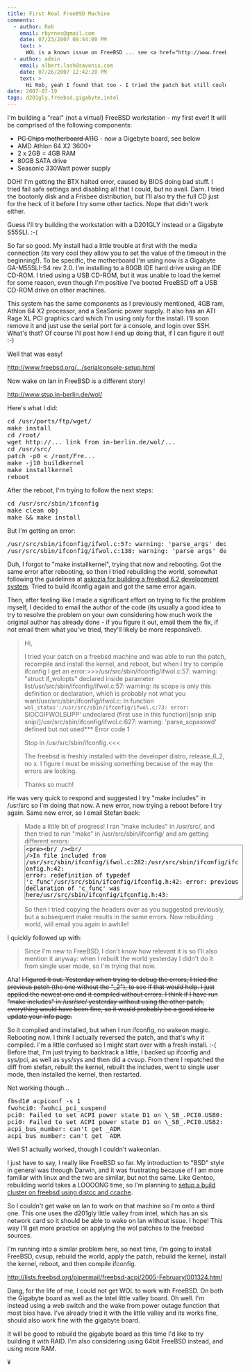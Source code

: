 ```yaml
---
title: First Real FreeBSD Machine
comments:
  - author: Rob
    email: rbyrnes@gmail.com
    date: 07/23/2007 08:44:00 PM
    text: >
      WOL is a known issue on FreeBSD ... see <a href="http://www.freebsd.org/news/status/report-2007-04-2007-06.html#FreeBSD-and-Wake-On-Lan" rel="nofollow">http://www.freebsd.org/news/status/report-2007-04-2007-06.html#FreeBSD-and-Wake-On-Lan</a>
  - author: admin
    email: albert.lash@savonix.com
    date: 07/26/2007 12:42:28 PM
    text: >
      Hi Rob, yeah I found that too - I tried the patch but still couldn't get it to work. I contacted the author who was helpful, but I didn't know enough about FreeBSD and device drivers to help. I'm just using the hardware reboot now.
date: 2007-07-19
tags: d201gly,freebsd,gigabyte,intel
---
```

I'm building a "real" (not a virtual) FreeBSD workstation - my first ever! It will be comprised of the following components:

<ul>
<li><del>PC Chips motherboard A11G</del> - now a Gigebyte board, see below</li>
<li>AMD Athlon 64 X2 3600+</li>
<li>
2 x 2GB = 4GB RAM</li>
<li>80GB SATA drive</li>
<li>Seasonic 330Watt power supply</li>
</ul>

DOH! I'm getting the BTX halted error, caused by BIOS doing bad stuff. I tried fail safe settings and disabling all that I could, but no avail. Darn. I tried the bootonly disk and a Frisbee distribution, but I'll also try the full CD just for the heck of it before I try some other tactics. Nope that didn't work either.

Guess I'll try building the workstation with a D201GLY instead or a Gigabyte S55SLI. :-(

So far so good. My install had a little trouble at first with the media connection (its very cool they allow you to set the value of the timeout in the beginning!). To be specific, the motherboard I'm using now is a Gigabyte GA-M55SLI-S4 rev 2.0. I'm installing to a 80GB IDE hard drive using an IDE CD-ROM. I tried using a USB CD-ROM, but it was unable to load the kernel for some reason, even though I'm positive I've booted FreeBSD off a USB CD-ROM drive on other machines.

This system has the same components as I previously mentioned, 4GB ram, Athlon 64 X2 processor, and a SeaSonic power supply. It also has an ATI Rage XL PCI graphics card which I'm using only for the install. I'll soon remove it and just use the serial port for a console, and login over SSH. What's that? Of course I'll post how I end up doing that, if I can figure it out! :-)

Well that was easy!

<a href="http://www.freebsd.org/doc/en_US.ISO8859-1/books/handbook/serialconsole-setup.html" title="how to setup a serial console on freebsd">http://www.freebsd.org/.../serialconsole-setup.html</a>

Now wake on lan in FreeBSD is a different story!

<a href="http://www.stsp.in-berlin.de/wol/">http://www.stsp.in-berlin.de/wol/</a>

Here's what I did:

<pre class="sh_sh">
cd /usr/ports/ftp/wget/
make install
cd /root/
wget http://... link from in-berlin.de/wol/...
cd /usr/src/
patch -p0 &lt; /root/Fre...
make -j10 buildkernel
make installkernel
reboot
</pre>

After the reboot, I'm trying to follow the next steps:

<pre class="sh_sh">cd /usr/src/sbin/ifconfig
make clean obj
make &amp;&amp; make install</pre>

But I'm getting an error:

<pre class="sh_sh">/usr/src/sbin/ifconfig/ifwol.c:57: warning: 'parse_args' declared `static' but never defined
/usr/src/sbin/ifconfig/ifwol.c:138: warning: 'parse_args' defined but not used*** Error code 1</pre>

Duh, I forgot to "make installkernel", trying that now and rebooting. Got the same error after rebooting, so then I tried rebuilding the world, somewhat following the guidelines at <a href="http://askozia.com/how-to/how-to-install-freebsd6-for-m0n0wall-development.php">askozia for building a freebsd 6.2 development system</a>. Tried to build ifconfig again and got the same error again.

Then, after feeling like I made a significant effort on trying to fix the problem myself, I decided to email the author of the code (its usually a good idea to try to resolve the problem on your own considering how much work the original author has already done - if you figure it out,  email them the fix, if not email them what you've tried, they'll likely be more responsive!).

<blockquote>Hi,

I tried your patch on a freebsd machine and was able to run the patch, recompile and install the kernel, and reboot, but when I try to compile ifconfig I get an error:&gt;&gt;&gt;/usr/src/sbin/ifconfig/ifwol.c:57: warning: "struct if_wolopts" declared inside parameter list/usr/src/sbin/ifconfig/ifwol.c:57: warning: its scope is only this definition or declaration, which is probably not what you want/usr/src/sbin/ifconfig/ifwol.c: In function `wol_status':/usr/src/sbin/ifconfig/ifwol.c:73: error: `SIOCGIFWOLSUPP' undeclared (first use in this function)[snip snip snip/]/usr/src/sbin/ifconfig/ifwol.c:627: warning: 'parse_sopasswd' defined but not used*** Error code 1

Stop in /usr/src/sbin/ifconfig.&lt;&lt;&lt;

The freebsd is freshly installed with the developer distro, release_6_2, no x. I figure I must be missing something because of the way the errors are looking.

Thanks so much!</blockquote>

He was very quick to respond and suggested I try "make includes" in /usr/src so I'm doing that now. A new error, now trying a reboot before I try again. Same new error, so I email Stefan back:

<blockquote>

Made a little bit of progress! I ran "make includes" in /usr/src/, and then tried to run "make" in /usr/src/sbin/ifconfig/ and am getting different errors:<textarea rows="8" cols="60"><pre><br/ /><br/ />In file included from /usr/src/sbin/ifconfig/ifwol.c:282:/usr/src/sbin/ifconfig/ifconfig.h:42: error: redefinition of typedef 'c_func'/usr/src/sbin/ifconfig/ifconfig.h:42: error: previous declaration of 'c_func' was here/usr/src/sbin/ifconfig/ifconfig.h:43: error: redefinition of typedef 'c_func2'/usr/src/sbin/ifconfig/ifconfig.h:43: error: previous declaration of 'c_func2' was here/usr/src/sbin/ifconfig/ifconfig.h:45: error: redefinition of `struct cmd'/usr/src/sbin/ifconfig/ifconfig.h:59: error: redefinition of typedef 'callback_func'/usr/src/sbin/ifconfig/ifconfig.h:59: error: previous declaration of 'callback_func' was here/usr/src/sbin/ifconfig/ifconfig.h:79: error: redeclaration of enumerator `RIDADDR'/usr/src/sbin/ifconfig/ifconfig.h:79: error: previous definition of 'RIDADDR' was here/usr/src/sbin/ifconfig/ifconfig.h:80: error: redeclaration of enumerator `ADDR'/usr/src/sbin/ifconfig/ifconfig.h:80: error: previous definition of 'ADDR' was here/usr/src/sbin/ifconfig/ifconfig.h:81: error: redeclaration of enumerator `MASK'/usr/src/sbin/ifconfig/ifconfig.h:81: error: previous definition of 'MASK' was here/usr/src/sbin/ifconfig/ifconfig.h:82: error: redeclaration of enumerator `DSTADDR'/usr/src/sbin/ifconfig/ifconfig.h:82: error: previous definition of 'DSTADDR' was here/usr/src/sbin/ifconfig/ifconfig.h:85: error: redefinition of `struct afswtch'/usr/src/sbin/ifconfig/ifconfig.h:117: error: redefinition of `struct option'/usr/src/sbin/ifconfig/ifwol.c:296: error: redefinition of 'wol_status'/usr/src/sbin/ifconfig/ifwol.c:67: error: previous definition of 'wol_status' was here/usr/src/sbin/ifconfig/ifwol.c:323: error: redefinition of 'print_wol_events'/usr/src/sbin/ifconfig/ifwol.c:94: error: previous definition of 'print_wol_events' was here/usr/src/sbin/ifconfig/ifwol.c:342: error: redefinition of 'setwol'/usr/src/sbin/ifconfig/ifwol.c:113: error: previous definition of 'setwol' was here/usr/src/sbin/ifconfig/ifwol.c:367: error: redefinition of 'parse_args'/usr/src/sbin/ifconfig/ifwol.c:138: error: previous definition of 'parse_args' was here/usr/src/sbin/ifconfig/ifwol.c:398: error: redefinition of 'parse_sopasswd'/usr/src/sbin/ifconfig/ifwol.c:169: error: previous definition of 'parse_sopasswd' was here/usr/src/sbin/ifconfig/ifwol.c:424: error: redefinition of 'unsetwol'/usr/src/sbin/ifconfig/ifwol.c:195: error: previous definition of 'unsetwol' was here/usr/src/sbin/ifconfig/ifwol.c:438: error: redefinition of 'wol_cmds'/usr/src/sbin/ifconfig/ifwol.c:209: error: previous definition of 'wol_cmds' was here/usr/src/sbin/ifconfig/ifwol.c:442: error: redefinition of 'af_wol'/usr/src/sbin/ifconfig/ifwol.c:213: error: previous definition of 'af_wol' was here/usr/src/sbin/ifconfig/ifwol.c:450: error: redefinition of 'ifwol_ctor'/usr/src/sbin/ifconfig/ifwol.c:221: error: previous definition of 'ifwol_ctor' was here<br/ /><br/ />In file included from /usr/src/sbin/ifconfig/ifwol.c:511:/usr/src/sbin/ifconfig/ifconfig.h:42: error: redefinition of typedef 'c_func'/usr/src/sbin/ifconfig/ifconfig.h:42: error: previous declaration of 'c_func' was here/usr/src/sbin/ifconfig/ifconfig.h:42: error: redefinition of typedef 'c_func'/usr/src/sbin/ifconfig/ifconfig.h:42: error: previous declaration of 'c_func' was here/usr/src/sbin/ifconfig/ifconfig.h:43: error: redefinition of typedef 'c_func2'/usr/src/sbin/ifconfig/ifconfig.h:43: error: previous declaration of 'c_func2' was here/usr/src/sbin/ifconfig/ifconfig.h:43: error: redefinition of typedef 'c_func2'/usr/src/sbin/ifconfig/ifconfig.h:43: error: previous declaration of 'c_func2' was here/usr/src/sbin/ifconfig/ifconfig.h:45: error: redefinition of `struct cmd'/usr/src/sbin/ifconfig/ifconfig.h:59: error: redefinition of typedef 'callback_func'/usr/src/sbin/ifconfig/ifconfig.h:59: error: previous declaration of 'callback_func' was here/usr/src/sbin/ifconfig/ifconfig.h:59: error: redefinition of typedef 'callback_func'/usr/src/sbin/ifconfig/ifconfig.h:59: error: previous declaration of 'callback_func' was here/usr/src/sbin/ifconfig/ifconfig.h:79: error: redeclaration of enumerator `RIDADDR'/usr/src/sbin/ifconfig/ifconfig.h:79: error: previous definition of 'RIDADDR' was here/usr/src/sbin/ifconfig/ifconfig.h:79: error: redeclaration of enumerator `RIDADDR'/usr/src/sbin/ifconfig/ifconfig.h:79: error: previous definition of 'RIDADDR' was here/usr/src/sbin/ifconfig/ifconfig.h:80: error: redeclaration of enumerator `ADDR'/usr/src/sbin/ifconfig/ifconfig.h:80: error: previous definition of 'ADDR' was here/usr/src/sbin/ifconfig/ifconfig.h:80: error: redeclaration of enumerator `ADDR'/usr/src/sbin/ifconfig/ifconfig.h:80: error: previous definition of 'ADDR' was here/usr/src/sbin/ifconfig/ifconfig.h:81: error: redeclaration of enumerator `MASK'/usr/src/sbin/ifconfig/ifconfig.h:81: error: previous definition of 'MASK' was here/usr/src/sbin/ifconfig/ifconfig.h:81: error: redeclaration of enumerator `MASK'/usr/src/sbin/ifconfig/ifconfig.h:81: error: previous definition of 'MASK' was here/usr/src/sbin/ifconfig/ifconfig.h:82: error: redeclaration of enumerator `DSTADDR'/usr/src/sbin/ifconfig/ifconfig.h:82: error: previous definition of 'DSTADDR' was here/usr/src/sbin/ifconfig/ifconfig.h:82: error: redeclaration of enumerator `DSTADDR'/usr/src/sbin/ifconfig/ifconfig.h:82: error: previous definition of 'DSTADDR' was here/usr/src/sbin/ifconfig/ifconfig.h:85: error: redefinition of `struct afswtch'/usr/src/sbin/ifconfig/ifconfig.h:117: error: redefinition of `struct option'/usr/src/sbin/ifconfig/ifwol.c:525: error: redefinition of 'wol_status'/usr/src/sbin/ifconfig/ifwol.c:296: error: previous definition of 'wol_status' was here/usr/src/sbin/ifconfig/ifwol.c:525: error: redefinition of 'wol_status'/usr/src/sbin/ifconfig/ifwol.c:296: error: previous definition of 'wol_status' was here/usr/src/sbin/ifconfig/ifwol.c:552: error: redefinition of 'print_wol_events'/usr/src/sbin/ifconfig/ifwol.c:323: error: previous definition of 'print_wol_events' was here/usr/src/sbin/ifconfig/ifwol.c:552: error: redefinition of 'print_wol_events'/usr/src/sbin/ifconfig/ifwol.c:323: error: previous definition of 'print_wol_events' was here/usr/src/sbin/ifconfig/ifwol.c:571: error: redefinition of 'setwol'/usr/src/sbin/ifconfig/ifwol.c:342: error: previous definition of 'setwol' was here/usr/src/sbin/ifconfig/ifwol.c:571: error: redefinition of 'setwol'/usr/src/sbin/ifconfig/ifwol.c:342: error: previous definition of 'setwol' was here/usr/src/sbin/ifconfig/ifwol.c:596: error: redefinition of 'parse_args'/usr/src/sbin/ifconfig/ifwol.c:367: error: previous definition of 'parse_args' was here/usr/src/sbin/ifconfig/ifwol.c:596: error: redefinition of 'parse_args'/usr/src/sbin/ifconfig/ifwol.c:367: error: previous definition of 'parse_args' was here/usr/src/sbin/ifconfig/ifwol.c:627: error: redefinition of 'parse_sopasswd'/usr/src/sbin/ifconfig/ifwol.c:398: error: previous definition of 'parse_sopasswd' was here/usr/src/sbin/ifconfig/ifwol.c:627: error: redefinition of 'parse_sopasswd'/usr/src/sbin/ifconfig/ifwol.c:398: error: previous definition of 'parse_sopasswd' was here/usr/src/sbin/ifconfig/ifwol.c:653: error: redefinition of 'unsetwol'/usr/src/sbin/ifconfig/ifwol.c:424: error: previous definition of 'unsetwol' was here/usr/src/sbin/ifconfig/ifwol.c:653: error: redefinition of 'unsetwol'/usr/src/sbin/ifconfig/ifwol.c:424: error: previous definition of 'unsetwol' was here/usr/src/sbin/ifconfig/ifwol.c:667: error: redefinition of 'wol_cmds'/usr/src/sbin/ifconfig/ifwol.c:438: error: previous definition of 'wol_cmds' was here/usr/src/sbin/ifconfig/ifwol.c:667: error: redefinition of 'wol_cmds'/usr/src/sbin/ifconfig/ifwol.c:438: error: previous definition of 'wol_cmds' was here/usr/src/sbin/ifconfig/ifwol.c:671: error: redefinition of 'af_wol'/usr/src/sbin/ifconfig/ifwol.c:442: error: previous definition of 'af_wol' was here/usr/src/sbin/ifconfig/ifwol.c:671: error: redefinition of 'af_wol'/usr/src/sbin/ifconfig/ifwol.c:442: error: previous definition of 'af_wol' was here/usr/src/sbin/ifconfig/ifwol.c:679: error: redefinition of 'ifwol_ctor'/usr/src/sbin/ifconfig/ifwol.c:450: error: previous definition of 'ifwol_ctor' was here/usr/src/sbin/ifconfig/ifwol.c:679: error: redefinition of 'ifwol_ctor'/usr/src/sbin/ifconfig/ifwol.c:450: error: previous definition of 'ifwol_ctor' was here/usr/src/sbin/ifconfig/ifwol.c:552: warning: 'print_wol_events' defined but not used/usr/src/sbin/ifconfig/ifwol.c:596: warning: 'parse_args' defined but not used/usr/src/sbin/ifconfig/ifwol.c:627: warning: 'parse_sopasswd' defined but not used*** Error code 1<br/ /><br/ />Stop in /usr/src/sbin/ifconfig.</pre></textarea>

So then I tried copying the headers over as you suggested previously, but a subsequent make results in the same errors. Now rebuilding world, will email you again in awhile!</blockquote>

I quickly followed up with:

<blockquote>Since I'm new to FreeBSD, I don't know how relevant it is so I'll also mention it anyway: when I rebuilt the world yesterday I didn't do it from single user mode, so I'm trying that now.</blockquote>

Aha! <del>I figured it out. Yesterday when trying to debug the errors, I tried the previous patch (the one without the "_2"), to see if that would help. I just applied the newest one and it compiled without errors. I think if I have run "make includes" in /usr/src/ yesterday without using the other patch, everything would have been fine, so it would probably be a good idea to update your info page.</del>

So it compiled and installed, but when I run ifconfig, no wakeon magic. Rebooting now. I think I actually reversed the patch, and that's why it compiled. I'm a little confused so I might start over with a fresh install. :-( Before that, I'm just trying to backtrack a little, I backed up ifconfig and sys/pci, as well as sys/sys and then did a cvsup. From there I repatched the diff from stefan, rebuilt the kernel, rebuilt the includes, went to single user mode, then installed the kernel, then restarted.

Not working though...

<pre class="sh_sh">fbsd1# acpiconf -s 1
fwohci0: fwohci_pci_suspend
pci0: Failed to set ACPI power state D1 on \_SB_.PCI0.USB0: AE_BAD_PARAMETER
pci0: Failed to set ACPI power state D1 on \_SB_.PCI0.USB2: AE_BAD_PARAMETER
acpi_bus_number: can't get _ADR
acpi_bus_number: can't get _ADR</pre>

Well S1 actually worked, though I couldn't wakeonlan.

I just have to say, I really like FreeBSD so far. My introduction to "BSD" style in general was through Darwin, and it was frustrating because of I am more familiar with linux and the two are similar, but not the same. Like Gentoo, rebuilding world takes a LOOOONG time, so I'm planning to <a href="http://www.tomjudge.com/howtos/distcc_ccache.php">setup a build cluster on freebsd using distcc and ccache</a>.

So I couldn't get wake on lan to work on that machine so I'm onto a third one. This one uses the d201gly little valley from intel, which has an sis network card so it should be able to wake on lan without issue. I hope! This way I'll get more practice on applying the wol patches to the freebsd sources.

I'm running into a similar problem here, so next time, I'm going to install FreeBSD, cvsup, rebuild the world, apply the patch, rebuild the kernel, install the kernel, reboot, and then compile ifconfig.

<a href="http://lists.freebsd.org/pipermail/freebsd-acpi/2005-February/001324.html">http://lists.freebsd.org/pipermail/freebsd-acpi/2005-February/001324.html</a>

Dang, for the life of me, I could not get WOL to work with FreeBSD. On both the Gigabyte board as well as the Intel little valley board. Oh well. I'm instead using a web switch and the wake from power outage function that most bios have. I've already tried it with the little valley and its works fine, should also work fine with the gigabyte board.

It will be good to rebuild the gigabyte board as this time I'd like to try building it with RAID. I'm also considering using 64bit FreeBSD instead, and using more RAM.

¥

